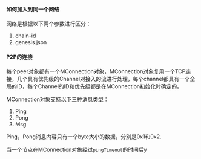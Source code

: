 #### 如何加入到同一个网络

网络是根据以下两个参数进行区分：

1. chain-id
2. genesis.json

#### P2P的连接

每个peer对象都有一个MConnection对象，MConnection对象复用一个TCP连接，几个具有优先级的Channel对接入的流进行处理，每个channel都具有一个全局的ID，每个Channel的ID和优先级都是在MConnection初始化时确定的。

MConnection对象支持以下三种消息类型：
1. Ping
2. Pong
3. Msg

Ping，Pong消息内容只有一个byte大小的数据，分别是0x1和0x2.

当一个节点在MConnection对象经过`pingTimeout`的时间后y

